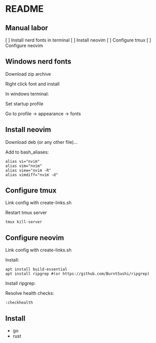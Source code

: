 # README

## Manual labor

[ ] Install nerd fonts in terminal
[ ] Install neovim
[ ] Configure tmux
[ ] Configure neovim


## Windows nerd fonts

Download zip archive

Right click font and install

In windows terminal:

Set startup profile

Go to profile -> appearance -> fonts

## Install neovim

Download deb (or any other file)...

Add to bash_aliases:

```
alias vi="nvim"
alias vim="nvim"
alias view="nvim -R"
alias vimdiff="nvim -d"
```

## Configure tmux

Link config with create-links.sh

Restart tmux server

```
tmux kill-server
```

## Configure neovim

Link config with create-links.sh

Install:

```
apt install build-essential
apt install ripgrep #(or https://github.com/BurntSushi/ripgrep)
```

Install ripgrep:


Resolve health checks:

```
:checkhealth
```

## Install 

* go
* rust


